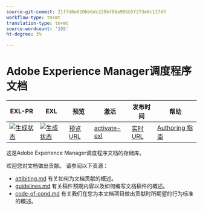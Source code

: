 ```yaml
---
source-git-commit: 21f7d8e620bb6dc220bf08a996b5f273e0c11743
workflow-type: tm+mt
translation-type: tm+mt
source-wordcount: '155'
ht-degree: 3%

---
```

# Adobe Experience Manager调度程序文档

| EXL-PR | EXL | 预览 | 激活 | 发布时间 | 帮助 |
|--- |--- |--- |--- |--- |--- |
| [![生成状态](https://docs.ci.corp.adobe.com/view/exl-pr/job/authoring-guide-exl.en_pr-exl/badge/icon)](https://docs.ci.corp.adobe.com/view/exl-pr/job/authoring-guide-exl.en_pr-exl/lastBuild/) | [![生成状态](https://docs.ci.corp.adobe.com/view/exl-pr/job/authoring-guide-exl.en_exl/lastBuild/badge/icon)](https://docs.ci.corp.adobe.com/view/exl-pr/job/authoring-guide-exl.en_exl/lastBuild/lastBuild) | [预览URL](https://experienceleague.corp.adobe.com/docs/authoring-guide-exl/using/dispatcher.html?lang=en) | [activate-exl](https://docs.ci.corp.adobe.com/job/activate-exl/build/) | [实时URL](https://experienceleague.adobe.com/docs/authoring-guide-exl/using/dispatcher.html?lang=en) | [Authoring 指南](https://experienceleague.adobe.com/docs/authoring-guide-exl/using/home.html?lang=en) |

这是Adobe Experience Manager调度程序文档的存储库。

欢迎您对文档做出贡献。 请参阅以下资源：

* [attibiting.md](contributing.md) 有关如何为文档贡献的概述。
* [guidelines.md](guidelines.md) 有关稿件预期内容以及如何编写文档稿件的概述。
* [code-of-cond.md](code-of-conduct.md) 有关我们在您为本文档项目做出贡献时所期望的行为标准的概述。
